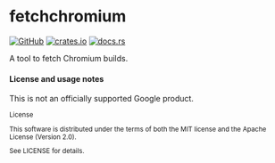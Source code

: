 # fetchchromium

[![GitHub](https://img.shields.io/crates/l/fetchchromium)](https://github.com/google/fetchchromium)
[![crates.io](https://img.shields.io/crates/d/fetchchromium)](https://crates.io/crates/fetchchromium)
[![docs.rs](https://docs.rs/fetchchromium/badge.svg)](https://docs.rs/fetchchromium)

A tool to fetch Chromium builds.

#### License and usage notes

This is not an officially supported Google product.

<sup>
License

This software is distributed under the terms of both the MIT license and the
Apache License (Version 2.0).

See LICENSE for details.
</sup>

